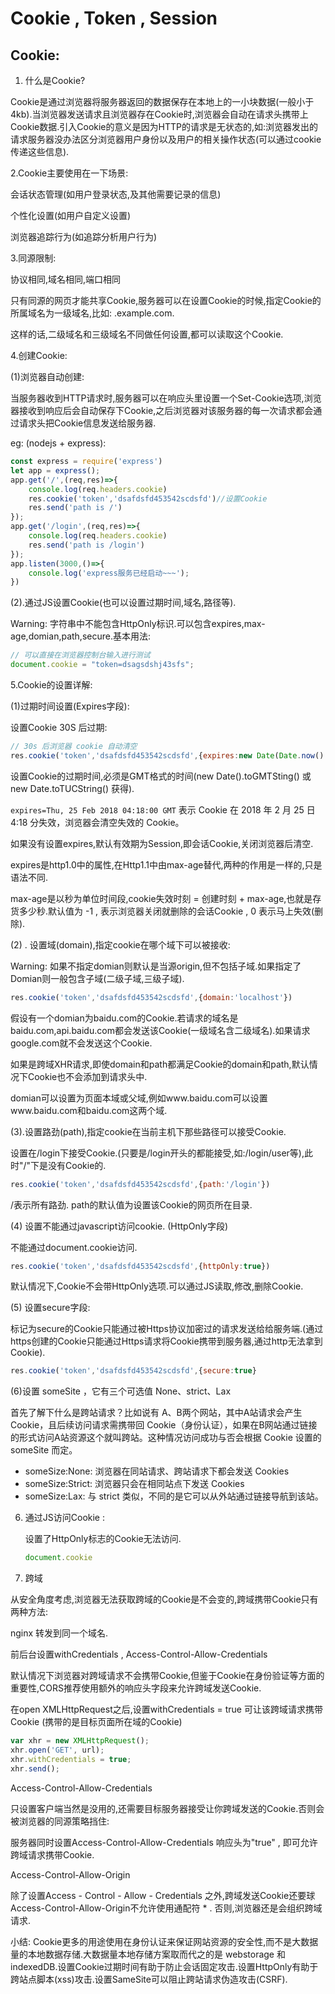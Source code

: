 # Cookie , Token , Session

## Cookie:

1.  什么是Cookie?

​       Cookie是通过浏览器将服务器返回的数据保存在本地上的一小块数据(一般小于4kb).当浏览器发送请求且浏览器存在Cookie时,浏览器会自动在请求头携带上Cookie数据.引入Cookie的意义是因为HTTP的请求是无状态的,如:浏览器发出的请求服务器没办法区分浏览器用户身份以及用户的相关操作状态(可以通过cookie传递这些信息).

2.Cookie主要使用在一下场景:

  会话状态管理(如用户登录状态,及其他需要记录的信息)

   个性化设置(如用户自定义设置)

   浏览器追踪行为(如追踪分析用户行为)

3.同源限制:

   协议相同,域名相同,端口相同

只有同源的网页才能共享Cookie,服务器可以在设置Cookie的时候,指定Cookie的所属域名为一级域名,比如: .example.com.

这样的话,二级域名和三级域名不同做任何设置,都可以读取这个Cookie.

4.创建Cookie:

 (1)浏览器自动创建:

   当服务器收到HTTP请求时,服务器可以在响应头里设置一个Set-Cookie选项,浏览器接收到响应后会自动保存下Cookie,之后浏览器对该服务器的每一次请求都会通过请求头把Cookie信息发送给服务器.

  eg: (nodejs + express):

```js
const express = require('express')
let app = express();
app.get('/',(req,res)=>{
    console.log(req.headers.cookie)
    res.cookie('token','dsafdsfd453542scdsfd')//设置Cookie
    res.send('path is /')
});
app.get('/login',(req,res)=>{
    console.log(req.headers.cookie)
    res.send('path is /login')
});
app.listen(3000,()=>{
    console.log('express服务已经启动~~~');
})
```

(2).通过JS设置Cookie(也可以设置过期时间,域名,路径等).

Warning: 字符串中不能包含HttpOnly标识.可以包含expires,max-age,domian,path,secure.基本用法:

```js
// 可以直接在浏览器控制台输入进行测试
document.cookie = "token=dsagsdshj43sfs";
```

5.Cookie的设置详解:

 (1)过期时间设置(Expires字段):

   设置Cookie 30S 后过期:

```js
// 30s 后浏览器 cookie 自动清空
res.cookie('token','dsafdsfd453542scdsfd',{expires:new Date(Date.now() + 30*1000)})
```

设置Cookie的过期时间,必须是GMT格式的时间(new Date().toGMTSting() 或 new Date.toTUCString() 获得).

`expires=Thu, 25 Feb 2018 04:18:00 GMT` 表示 Cookie 在 2018 年 2 月 25 日 4:18 分失效，浏览器会清空失效的 Cookie。 

如果没有设置expires,默认有效期为Session,即会话Cookie,关闭浏览器后清空.

expires是http1.0中的属性,在Http1.1中由max-age替代,两种的作用是一样的,只是语法不同.

max-age是以秒为单位时间段,cookie失效时刻 = 创建时刻 + max-age,也就是存货多少秒.默认值为 -1 , 表示浏览器关闭就删除的会话Cookie , 0 表示马上失效(删除).

 (2) . 设置域(domain),指定cookie在哪个域下可以被接收:

 Warning: 如果不指定domian则默认是当源origin,但不包括子域.如果指定了Domian则一般包含子域(二级子域,三级子域).

```js
res.cookie('token','dsafdsfd453542scdsfd',{domain:'localhost'})
```

假设有一个domian为baidu.com的Cookie.若请求的域名是baidu.com,api.baidu.com都会发送该Cookie(一级域名含二级域名).如果请求google.com就不会发送这个Cookie.

如果是跨域XHR请求,即使domain和path都满足Cookie的domain和path,默认情况下Cookie也不会添加到请求头中.

domian可以设置为页面本域或父域,例如www.baidu.com可以设置www.baidu.com和baidu.com这两个域.

(3).设置路劲(path),指定cookie在当前主机下那些路径可以接受Cookie.

设置在/login下接受Cookie.(只要是/login开头的都能接受,如:/login/user等),此时"/"下是没有Cookie的.

```js
res.cookie('token','dsafdsfd453542scdsfd',{path:'/login'})
```

/表示所有路劲. path的默认值为设置该Cookie的网页所在目录.

(4) 设置不能通过javascript访问cookie. (HttpOnly字段)

  不能通过document.cookie访问.

  ```js
res.cookie('token','dsafdsfd453542scdsfd',{httpOnly:true})
  ```

默认情况下,Cookie不会带HttpOnly选项.可以通过JS读取,修改,删除Cookie.

(5) 设置secure字段:

  标记为secure的Cookie只能通过被Https协议加密过的请求发送给给服务端.(通过https创建的Cookie只能通过Https请求将Cookie携带到服务器,通过http无法拿到Cookie).

  ```js
res.cookie('token','dsafdsfd453542scdsfd',{secure:true}
  ```

(6)设置 someSite ，它有三个可选值 None、strict、Lax

首先了解下什么是跨站请求？比如说有 A、B两个网站，其中A站请求会产生 Cookie，且后续访问请求需携带回 Cookie（身份认证），如果在B网站通过链接的形式访问A站资源这个就叫跨站。这种情况访问成功与否会根据 Cookie 设置的 someSite 而定。

- someSize:None: 浏览器在同站请求、跨站请求下都会发送 Cookies
- someSize:Strict: 浏览器只会在相同站点下发送 Cookies
- someSize:Lax: 与 strict 类似，不同的是它可以从外站通过链接导航到该站。

6. 通过JS访问Cookie :

    设置了HttpOnly标志的Cookie无法访问.

   ```js
   document.cookie
   ```

   

7. 跨域

​        从安全角度考虑,浏览器无法获取跨域的Cookie是不会变的,跨域携带Cookie只有两种方法:

  nginx 转发到同一个域名.

   前后台设置withCredentials , Access-Control-Allow-Credentials

默认情况下浏览器对跨域请求不会携带Cookie,但鉴于Cookie在身份验证等方面的重要性,CORS推荐使用额外的响应头字段来允许跨域发送Cookie.

在open XMLHttpRequest之后,设置withCredentials = true 可让该跨域请求携带Cookie (携带的是目标页面所在域的Cookie)

```js
var xhr = new XMLHttpRequest();
xhr.open('GET', url);
xhr.withCredentials = true;
xhr.send();
```

Access-Control-Allow-Credentials

 只设置客户端当然是没用的,还需要目标服务器接受让你跨域发送的Cookie.否则会被浏览器的同源策略挡住:

 服务器同时设置Access-Control-Allow-Credentials 响应头为"true" , 即可允许跨域请求携带Cookie.

Access-Control-Allow-Origin 

除了设置Access - Control - Allow - Credentials 之外,跨域发送Cookie还要球Access-Control-Allow-Origin不允许使用通配符 * . 否则,浏览器还是会组织跨域请求.

小结: Cookie更多的用途使用在身份认证来保证网站资源的安全性,而不是大数据量的本地数据存储.大数据量本地存储方案取而代之的是 webstorage 和 indexedDB.设置Cookie过期时间有助于防止会话固定攻击.设置HttpOnly有助于跨站点脚本(xss)攻击.设置SameSite可以阻止跨站请求伪造攻击(CSRF).

